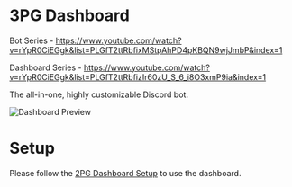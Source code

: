 # 3PG Dashboard

Bot Series - https://www.youtube.com/watch?v=rYpR0CiEGgk&list=PLGfT2ttRbfixMStpAhPD4pKBQN9wjJmbP&index=1

Dashboard Series - https://www.youtube.com/watch?v=rYpR0CiEGgk&list=PLGfT2ttRbfizIr60zU_S_6_i8O3xmP9ia&index=1

The all-in-one, highly customizable Discord bot.

![Dashboard Preview](https://3pg.xyz/assets/docs/img/dashboard-v2.2.0b.png)

# Setup
Please follow the [2PG Dashboard Setup](https://github.com/theADAMJR/2PG-Dashboard) to use the dashboard.
